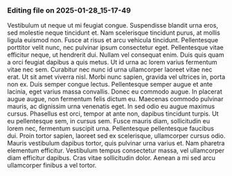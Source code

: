 

### Editing file on 2025-01-28_15-17-49

Vestibulum ut neque ut mi feugiat congue. Suspendisse blandit urna eros, sed molestie neque tincidunt et. Nam scelerisque tincidunt purus, at mollis ligula euismod non. Fusce at risus et arcu vehicula tincidunt. Pellentesque porttitor velit nunc, nec pulvinar ipsum consectetur eget. Pellentesque vitae efficitur neque, ut hendrerit dui. Nullam vel consequat enim. Duis quis quam a orci feugiat dapibus a quis metus. Ut id urna ac lorem varius fermentum vitae nec sem. Curabitur nec nunc id urna ullamcorper laoreet vitae nec erat. Ut sit amet viverra nisl. Morbi nunc sapien, gravida vel ultrices in, porta non ex.
Duis semper congue lectus. Pellentesque semper augue et ante lacinia, eget varius massa convallis. Donec eu commodo augue. In placerat augue augue, non fermentum felis dictum eu. Maecenas commodo pulvinar mauris, ac dignissim urna venenatis eget. In sed odio eu augue maximus cursus. Phasellus est orci, tempor at ante non, dapibus tincidunt turpis. Ut eu pellentesque sem, in cursus sem. Fusce mauris diam, sollicitudin eu lorem nec, fermentum suscipit urna.
Pellentesque pellentesque faucibus dui. Proin tortor sapien, laoreet sed ex scelerisque, ullamcorper cursus odio. Mauris vestibulum dapibus tortor, quis pulvinar urna varius et. Nam pharetra elementum efficitur. Vestibulum tempus consectetur massa, vel ullamcorper diam efficitur dapibus. Cras vitae sollicitudin dolor. Aenean a mi sed arcu ullamcorper finibus a vel tortor.



